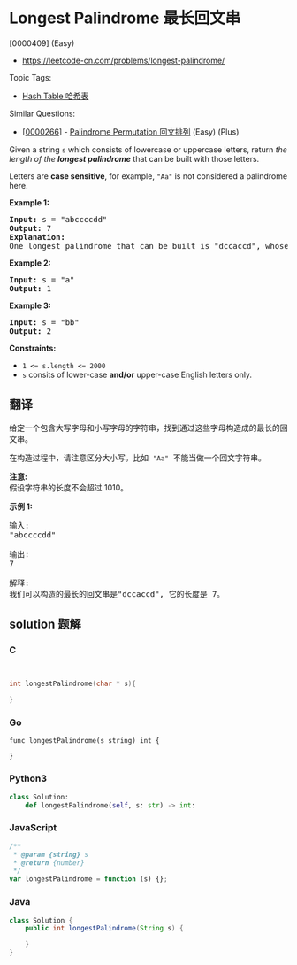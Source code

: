 # Longest Palindrome 最长回文串

[0000409] (Easy)

- https://leetcode-cn.com/problems/longest-palindrome/

Topic Tags:

- [Hash Table 哈希表](https://leetcode-cn.com/tag/hash-table/)

Similar Questions:

- [[0000266](https://leetcode-cn.com/problems/palindrome-permutation/)] - [Palindrome Permutation 回文排列](./0000266.palindrome-permutation.md) (Easy) (Plus)

Given a string `s` which consists of lowercase or uppercase letters, return *the length of the **longest palindrome*** that can be built with those letters.

Letters are **case sensitive**, for example, `"Aa"` is not considered a palindrome here.

**Example 1:**

<pre><strong>Input:</strong> s = "abccccdd"
<strong>Output:</strong> 7
<strong>Explanation:</strong>
One longest palindrome that can be built is "dccaccd", whose length is 7.
</pre>

**Example 2:**

<pre><strong>Input:</strong> s = "a"
<strong>Output:</strong> 1
</pre>

**Example 3:**

<pre><strong>Input:</strong> s = "bb"
<strong>Output:</strong> 2
</pre>

**Constraints:**

- `1 <= s.length <= 2000`
- `s` consits of lower-case **and/or** upper-case English letters only.

## 翻译

给定一个包含大写字母和小写字母的字符串，找到通过这些字母构造成的最长的回文串。

在构造过程中，请注意区分大小写。比如  `"Aa"`  不能当做一个回文字符串。

**注意:**  
假设字符串的长度不会超过 1010。

**示例 1:**

<pre>输入:
"abccccdd"

输出:
7

解释:
我们可以构造的最长的回文串是"dccaccd", 它的长度是 7。
</pre>

## solution 题解

### C

```c


int longestPalindrome(char * s){

}
```

### Go

```golang
func longestPalindrome(s string) int {

}
```

### Python3

```python
class Solution:
    def longestPalindrome(self, s: str) -> int:
```

### JavaScript

```javascript
/**
 * @param {string} s
 * @return {number}
 */
var longestPalindrome = function (s) {};
```

### Java

```java
class Solution {
    public int longestPalindrome(String s) {

    }
}
```

